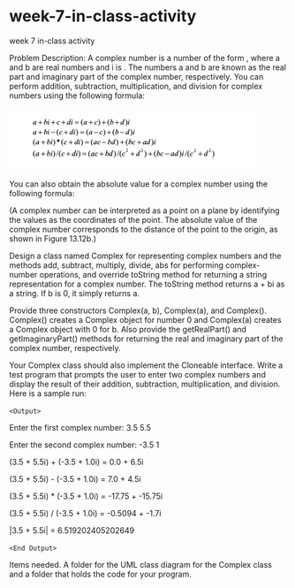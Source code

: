 # week-7-in-class-activity
week 7 in-class activity


Problem Description:
A complex number is a number of the form  , where a and b are real numbers and i is  . The numbers a and b are known as the real part and imaginary part of the complex number, respectively. You can perform addition, subtraction, multiplication, and division for complex numbers using the following formula:

 
 ![Formulas](/formulas.png)
  
 

You can also obtain the absolute value for a complex number using the following formula:
  

(A complex number can be interpreted as a point on a plane by identifying the   values as the coordinates of the point. The absolute value of the complex number corresponds to the distance of the point to the origin, as shown in Figure 13.12b.)

Design a class named Complex for representing complex numbers and the methods add, subtract, multiply, divide, abs for performing complex-number operations, and override toString method for returning a string representation for a complex number. The toString method returns a + bi as a string. If b is 0, it simply returns a. 

Provide three constructors Complex(a, b), Complex(a), and Complex(). Complex() creates a Complex object for number 0 and Complex(a) creates a Complex object with 0 for b. Also provide the getRealPart() and getImaginaryPart() methods for returning the real and imaginary part of the complex number, respectively.

Your Complex class should also implement the Cloneable interface. 
Write a test program that prompts the user to enter two complex numbers and display the result of their addition, subtraction, multiplication, and division. Here is a sample run:

`<Output>`

Enter the first complex number: 3.5 5.5

Enter the second complex number: -3.5 1

(3.5 + 5.5i) + (-3.5 + 1.0i) = 0.0 + 6.5i

(3.5 + 5.5i) - (-3.5 + 1.0i) = 7.0 + 4.5i

(3.5 + 5.5i) * (-3.5 + 1.0i) = -17.75 + -15.75i

(3.5 + 5.5i) / (-3.5 + 1.0i) = -0.5094 + -1.7i

|3.5 + 5.5i| = 6.519202405202649

`<End Output>`




Items needed. A folder for the UML class diagram for the Complex class and a folder that holds the code for your program.
